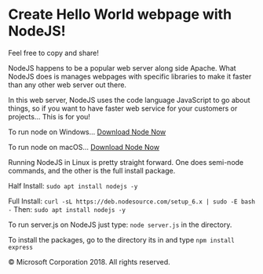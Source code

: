 # Create Hello World webpage with NodeJS!
Feel free to copy and share!

NodeJS happens to be a popular web server along side Apache. What NodeJS does is manages webpages with specific libraries to make it faster than any other web server out there.

In this web server, NodeJS uses the code language JavaScript to go about things, so if you want to have faster web service for your customers or projects... This is for you!

To run node on Windows...
[Download Node Now](https://nodejs.org/dist/v10.13.0/node-v10.13.0-x64.msi)

To run node on macOS...
[Download Node Now](https://nodejs.org/dist/v10.13.0/node-v10.13.0.pkg)

Running NodeJS in Linux is pretty straight forward. One does semi-node commands, and the other is the full install package.

Half Install: `sudo apt install nodejs -y`

Full Install: `curl -sL https://deb.nodesource.com/setup_6.x | sudo -E bash -`
Then: `sudo apt install nodejs -y`

To run server.js on NodeJS just type: `node server.js` in the directory.

To install the packages, go to the directory its in and type
`npm install express`

&copy; Microsoft Corporation 2018. All rights reserved.
